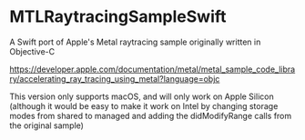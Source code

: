# MTLRaytracingSampleSwift
A Swift port of Apple's Metal raytracing sample originally written in Objective-C

https://developer.apple.com/documentation/metal/metal_sample_code_library/accelerating_ray_tracing_using_metal?language=objc

This version only supports macOS, and will only work on Apple Silicon (although it would be easy to make it work on Intel by changing storage modes from shared to managed and adding the didModifyRange calls from the original sample)
